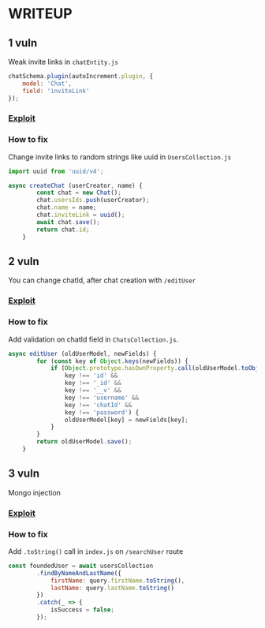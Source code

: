 # WRITEUP

## 1 vuln
Weak invite links in `chatEntity.js`
```js
chatSchema.plugin(autoIncrement.plugin, {
    model: 'Chat',
    field: 'inviteLink'
});
```
### [Exploit](./weak_invite_links.py)
### How to fix 
Change invite links to random strings like uuid in `UsersCollection.js`
```js
import uuid from 'uuid/v4';

async createChat (userCreator, name) {
        const chat = new Chat();
        chat.usersIds.push(userCreator);
        chat.name = name;
        chat.inviteLink = uuid();
        await chat.save();
        return chat.id;
    }
```


## 2 vuln
You can change chatId, after chat creation with `/editUser`
### [Exploit](./chat_admin.py)
### How to fix 

Add validation on chatId field in `ChatsCollection.js`.
```js
async editUser (oldUserModel, newFields) {
        for (const key of Object.keys(newFields)) {
            if (Object.prototype.hasOwnProperty.call(oldUserModel.toObject(), key) &&
                key !== 'id' &&
                key !== '_id' &&
                key !== '__v' &&
                key !== 'username' &&
                key !== 'chatId' &&
                key !== 'password') {
                oldUserModel[key] = newFields[key];
            }
        }
        return oldUserModel.save();
    }
```


## 3 vuln
Mongo injection

### [Exploit](./mongo_injection.py)

### How to fix
Add `.toString()` call in `index.js` on `/searchUser` route
```js
const foundedUser = await usersCollection
        .findByNameAndLastName({
            firstName: query.firstName.toString(),
            lastName: query.lastName.toString()
        })
        .catch(_ => {
            isSuccess = false;
        });
```
